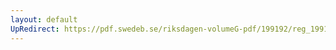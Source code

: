 ```yaml
---
layout: default
UpRedirect: https://pdf.swedeb.se/riksdagen-volumeG-pdf/199192/reg_199192/reg_199192_0544.pdf
---
```

